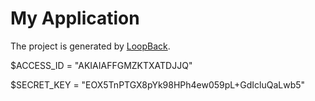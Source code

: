 # My Application

The project is generated by [LoopBack](http://loopback.io).

$ACCESS_ID = "AKIAIAFFGMZKTXATDJJQ"


$SECRET_KEY = "EOX5TnPTGX8pYk98HPh4ew059pL+GdIcluQaLwb5"
